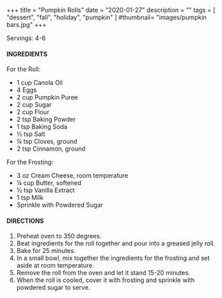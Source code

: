 +++
title = "Pumpkin Rolls"
date = "2020-01-27"
description = ""
tags = [
    "dessert",
    "fall",
    "holiday",
    "pumpkin"
]
#thumbnail= "images/pumpkin bars.jpg"
+++

Servings: 4-6<!--more-->

#### INGREDIENTS 

For the Roll: 

* 1 cup Canola Oil 
* 4 Eggs 
* 2 cup Pumpkin Puree 
* 2 cup Sugar 
* 2 cup Flour 
* 2 tsp Baking Powder 
* 1 tsp Baking Soda 
* ½ tsp Salt 
* ¼ tsp Cloves, ground 
* 2 tsp Cinnamon, ground 

For the Frosting: 

* 3 oz Cream Cheese, room temperature
* ¼ cup Butter, softened
* ½ tsp Vanilla Extract 
* 1 tsp Milk 
* Sprinkle with Powdered Sugar 

#### DIRECTIONS 

1. Preheat oven to 350 degrees. 
2. Beat ingredients for the roll together and pour into a greased jelly roll. 
3. Bake for 25 minutes. 
4. In a small bowl, mix together the ingredients for the frosting and set aside at room temperature. 
5. Remove the roll from the oven and let it stand 15-20 minutes. 
6. When the roll is cooled, cover it with frosting and sprinkle with powdered sugar to serve. 
